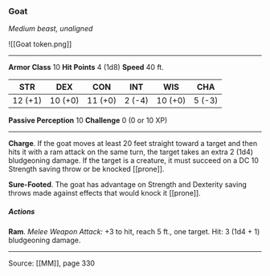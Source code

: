 ### Goat
_Medium beast, unaligned_

![[Goat token.png]]


---

**Armor Class** 10
**Hit Points** 4 (1d8)
**Speed** 40 ft.

| STR     | DEX     | CON     | INT     | WIS     | CHA     |
|---------|---------|---------|---------|---------|---------|
| 12 (+1) | 10 (+0) | 11 (+0) | 2 (-4) | 10 (+0) | 5 (-3) |

**Passive Perception** 10
**Challenge** 0 (0 or 10 XP)

---

**Charge**. If the goat moves at least 20 feet straight toward a target and then hits it with a ram attack on the same turn, the target takes an extra 2 (1d4) bludgeoning damage. If the target is a creature, it must succeed on a DC 10 Strength saving throw or be knocked [[prone]].

**Sure-Footed**. The goat has advantage on Strength and Dexterity saving throws made against effects that would knock it [[prone]].

##### Actions
**Ram**. _Melee Weapon Attack:_ +3 to hit, reach 5 ft., one target. Hit: 3 (1d4 + 1) bludgeoning damage.


---

Source: [[MM]], page 330
